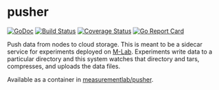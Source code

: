 # pusher

[![GoDoc](https://godoc.org/github.com/m-lab/pusher?status.svg)](https://godoc.org/github.com/m-lab/pusher)
[![Build Status](https://travis-ci.org/m-lab/pusher.svg?branch=master)](https://travis-ci.org/m-lab/pusher)
[![Coverage Status](https://coveralls.io/repos/github/m-lab/pusher/badge.svg?branch=master)](https://coveralls.io/github/m-lab/pusher?branch=master)
[![Go Report Card](https://goreportcard.com/badge/github.com/m-lab/pusher)](https://goreportcard.com/report/github.com/m-lab/pusher)

Push data from nodes to cloud storage.  This is meant to be a sidecar service
for experiments deployed on [M-Lab](https://www.measurementlab.net).
Experiments write data to a particular directory and this system watches that
directory and tars, compresses, and uploads the data files.

Available as a container in [measurementlab/pusher](https://hub.docker.com/r/measurementlab/pusher/).
